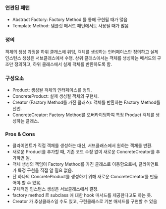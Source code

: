 ### 연관된 패턴

- Abstract Factory: Factory Method 를 통해 구현될 때가 많음
- Template Method: 템플릿 메서드 패턴에서도 사용될 때가 많음

### 정의

객체의 생성 과정을 하위 클래스에 위임, 객체를 생성하는 인터페이스만 정의하고 실제 인스턴스 생성은 서브클래스에서 수행. 상위 클래스에서는 객체를 생성하는 메서드의 구조만 정의하고, 하위 클래스에서 실제 객체를 반환하도록 함.

### 구성요소
- Product: 생성될 객체의 인터페이스를 정의.
- ConcreteProduct: 실제 생성될 객체의 구현체.
- Creator (Factory Method를 가진 클래스): 객체를 반환하는 Factory Method를 선언. 
- ConcreteCreator: Factory Method를 오버라이딩하여 특정 Product 객체를 생성하는 클래스. 

### Pros & Cons
- 클라이언트가 직접 객체를 생성하는 대신, 서브클래스에서 원하는 객체를 반환.
- 새로운 Product를 추가할 때, 기존 코드 수정 없이 새로운 ConcreteCreator를 추가하면 됨.
- 객체 생성의 책임이 Factory Method를 가진 클래스로 이동함으로써, 클라이언트가 특정 구현을 직접 알 필요 없음.
- 단 하나의 ConcreteProduct를 생성하기 위해 새로운 ConcreteCreator를 만들어야 할 수 있음.
- 구체적인 인스턴스 생성은 서브클래스에서 결정.
- factory method 르 subclass 애 대한 hook 매서드를 제공한다고도 하는 듯.
- Creator 가 추상클래스일 수도 있고, 구현클래스로 기본 매서드를 구현할 수 있음
